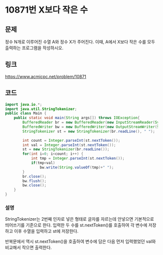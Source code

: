 # 10871번 X보다 작은 수

## 문제

정수 N개로 이루어진 수열 A와 정수 X가 주어진다. 이때, A에서 X보다 작은 수를 모두 출력하는 프로그램을 작성하시오.

## 링크

https://www.acmicpc.net/problem/10871

## 코드

```java
import java.io.*;
import java.util.StringTokenizer;
public class Main {
	public static void main(String args[]) throws IOException{
		BufferedReader br = new BufferedReader(new InputStreamReader(System.in));
		BufferedWriter bw = new BufferedWriter(new OutputStreamWriter(System.out));
		StringTokenizer st = new StringTokenizer(br.readLine(), " ");
		
		int count = Integer.parseInt(st.nextToken());
		int val = Integer.parseInt(st.nextToken());
		st = new StringTokenizer(br.readLine());
		for(int i=0; i<count; i++) {
			int tmp = Integer.parseInt(st.nextToken()); 
			if(tmp<val)
				bw.write(String.valueOf(tmp)+" ");
		}
		br.close();
		bw.flush();
		bw.close();
    }
}
```

### 설명

StringTokenizer는 2번째 인자로 넣은 형태로 글자를 자르는데 안넣으면 기본적으로 띄어쓰기를 기준으로 한다. 입력한 두 수를 st.nextToken()를 호출하여 각 변수에 저장하고 이후 수열을 입력하고 st에 저장한다.

반복문에서 역시 st.nextToken()을 호출하여 변수에 담은 다음 먼저 입력했었던 val와 비교해서 작으면 출력한다.

